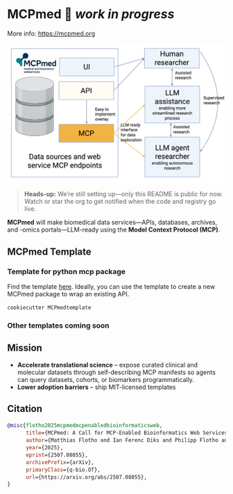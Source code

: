 # MCPmed 🚧 *work in progress*

More info: https://mcpmed.org

![Graphical Abstract](./graphical%20abstract.png)

> **Heads-up:** We’re still setting up—only this README is public for now. Watch or star the org to get notified when the code and registry go live.

**MCPmed** will make biomedical data services—APIs, databases, archives, and -omics portals—LLM-ready using the **Model Context Protocol (MCP)**.

## MCPmed Template

### Template for python mcp package
Find the template [here](https://github.com/MCPmed/Cookiecutter-MCPmed).
Ideally, you can use the template to create a new MCPmed package to wrap an existing API.
```bash
cookiecutter MCPmedtemplate
```

### Other templates coming soon



## Mission

* **Accelerate translational science** – expose curated clinical and molecular datasets through self-describing MCP manifests so agents can query datasets, cohorts, or biomarkers programmatically.  
* **Lower adoption barriers** – ship MIT-licensed templates

## Citation
```bibtex
@misc{flotho2025mcpmedmcpenabledbioinformaticsweb,
      title={MCPmed: A Call for MCP-Enabled Bioinformatics Web Services for LLM-Driven Discovery}, 
      author={Matthias Flotho and Ian Ferenc Diks and Philipp Flotho and Leidy-Alejandra G. Molano and Pascal Hirsch and Andreas Keller},
      year={2025},
      eprint={2507.08055},
      archivePrefix={arXiv},
      primaryClass={q-bio.OT},
      url={https://arxiv.org/abs/2507.08055}, 
}
```
